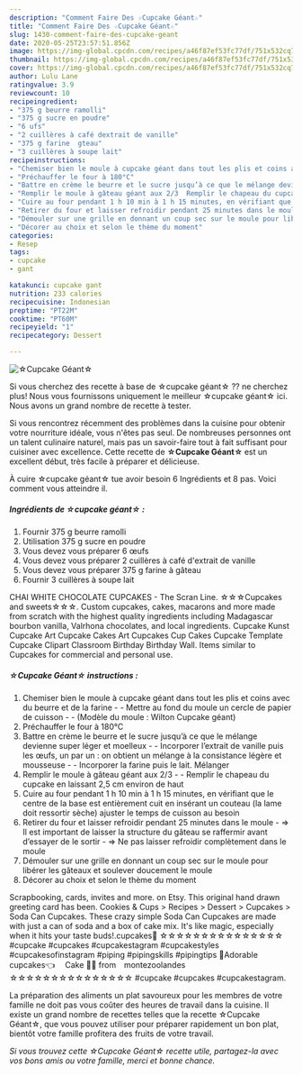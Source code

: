 ```yaml
---
description: "Comment Faire Des ☆Cupcake Géant☆"
title: "Comment Faire Des ☆Cupcake Géant☆"
slug: 1430-comment-faire-des-cupcake-geant
date: 2020-05-25T23:57:51.856Z
image: https://img-global.cpcdn.com/recipes/a46f87ef53fc77df/751x532cq70/☆cupcake-geant☆-photo-principale-de-la-recette.jpg
thumbnail: https://img-global.cpcdn.com/recipes/a46f87ef53fc77df/751x532cq70/☆cupcake-geant☆-photo-principale-de-la-recette.jpg
cover: https://img-global.cpcdn.com/recipes/a46f87ef53fc77df/751x532cq70/☆cupcake-geant☆-photo-principale-de-la-recette.jpg
author: Lulu Lane
ratingvalue: 3.9
reviewcount: 10
recipeingredient:
- "375 g beurre ramolli"
- "375 g sucre en poudre"
- "6 ufs"
- "2 cuillères à café dextrait de vanille"
- "375 g farine  gteau"
- "3 cuillères à soupe lait"
recipeinstructions:
- "Chemiser bien le moule à cupcake géant dans tout les plis et coins avec du beurre et de la farine  Mettre au fond du moule un cercle de papier de cuisson  (Modèle du moule : Wilton Cupcake géant)"
- "Préchauffer le four à 180°C"
- "Battre en crème le beurre et le sucre jusqu’à ce que le mélange devienne super léger et moelleux  Incorporer l’extrait de vanille puis les œufs, un par un : on obtient un mélange à la consistance légère et mousseuse  Incorporer la farine puis le lait. Mélanger"
- "Remplir le moule à gâteau géant aux 2/3  Remplir le chapeau du cupcake en laissant 2,5 cm environ de haut"
- "Cuire au four pendant 1 h 10 min à 1 h 15 minutes, en vérifiant que le centre de la base est entièrement cuit en insérant un couteau (la lame doit ressortir sèche) ajuster le temps de cuisson au besoin"
- "Retirer du four et laisser refroidir pendant 25 minutes dans le moule =&gt; Il est important de laisser la structure du gâteau se raffermir avant d’essayer de le sortir =&gt; Ne pas laisser refroidir complètement dans le moule"
- "Démouler sur une grille en donnant un coup sec sur le moule pour libérer les gâteaux et soulever doucement le moule"
- "Décorer au choix et selon le thème du moment"
categories:
- Resep
tags:
- cupcake
- gant

katakunci: cupcake gant 
nutrition: 233 calories
recipecuisine: Indonesian
preptime: "PT22M"
cooktime: "PT60M"
recipeyield: "1"
recipecategory: Dessert

---
```



![☆Cupcake Géant☆](https://img-global.cpcdn.com/recipes/a46f87ef53fc77df/751x532cq70/☆cupcake-geant☆-photo-principale-de-la-recette.jpg)

Si vous cherchez des recette à base de ☆cupcake géant☆ ?? ne cherchez plus! Nous vous fournissons uniquement le meilleur ☆cupcake géant☆ ici. Nous avons un grand nombre de recette à tester.

Si vous rencontrez récemment des problèmes dans la cuisine pour obtenir votre nourriture idéale, vous n'êtes pas seul. De nombreuses personnes ont un talent culinaire naturel, mais pas un savoir-faire tout à fait suffisant pour cuisiner avec excellence. Cette recette de <strong> ☆Cupcake Géant☆ </strong> est un excellent début, très facile à préparer et délicieuse.

<!--inarticleads1-->

À cuire ☆cupcake géant☆ tue avoir besoin 6 Ingrédients et 8 pas. Voici comment vous atteindre il.

##### Ingrédients de ☆cupcake géant☆ :

1. Fournir 375 g beurre ramolli
1. Utilisation 375 g sucre en poudre
1. Vous devez vous préparer 6 œufs
1. Vous devez vous préparer 2 cuillères à café d&#39;extrait de vanille
1. Vous devez vous préparer 375 g farine à gâteau
1. Fournir 3 cuillères à soupe lait


CHAI WHITE CHOCOLATE CUPCAKES - The Scran Line. ☆☆☆Cupcakes and sweets☆☆☆. Custom cupcakes, cakes, macarons and more made from scratch with the highest quality ingredients including Madagascar bourbon vanilla, Valrhona chocolates, and local ingredients. Cupcake Kunst Cupcake Art Cupcake Cakes Art Cupcakes Cup Cakes Cupcake Template Cupcake Clipart Classroom Birthday Birthday Wall. Items similar to Cupcakes for commercial and personal use. 

<!--inarticleads2-->

##### ☆Cupcake Géant☆ instructions :

1. Chemiser bien le moule à cupcake géant dans tout les plis et coins avec du beurre et de la farine -  - Mettre au fond du moule un cercle de papier de cuisson -  - (Modèle du moule : Wilton Cupcake géant)
1. Préchauffer le four à 180°C
1. Battre en crème le beurre et le sucre jusqu’à ce que le mélange devienne super léger et moelleux -  - Incorporer l’extrait de vanille puis les œufs, un par un : on obtient un mélange à la consistance légère et mousseuse -  - Incorporer la farine puis le lait. Mélanger
1. Remplir le moule à gâteau géant aux 2/3 -  - Remplir le chapeau du cupcake en laissant 2,5 cm environ de haut
1. Cuire au four pendant 1 h 10 min à 1 h 15 minutes, en vérifiant que le centre de la base est entièrement cuit en insérant un couteau (la lame doit ressortir sèche) ajuster le temps de cuisson au besoin
1. Retirer du four et laisser refroidir pendant 25 minutes dans le moule - =&gt; Il est important de laisser la structure du gâteau se raffermir avant d’essayer de le sortir - =&gt; Ne pas laisser refroidir complètement dans le moule
1. Démouler sur une grille en donnant un coup sec sur le moule pour libérer les gâteaux et soulever doucement le moule
1. Décorer au choix et selon le thème du moment


Scrapbooking, cards, invites and more. on Etsy. This original hand drawn greeting card has been. Cookies &amp; Cups &gt; Recipes &gt; Dessert &gt; Cupcakes &gt; Soda Can Cupcakes. These crazy simple Soda Can Cupcakes are made with just a can of soda and a box of cake mix. It&#39;s like magic, especially when it hits your taste buds!.cupcakes🍰 ☆☆☆☆☆☆☆☆☆☆☆☆☆☆☆ #cupcake #cupcakes #cupcakestagram #cupcakestyles #cupcakesofinstagram #piping #pipingskills #pipingtips 🍮Adorable cupcakes👈 ⠀ Cake 💛💛 from⠀ montezoolandes ⠀ ☆☆☆☆☆☆☆☆☆☆☆☆☆☆☆ #cupcake #cupcakes #cupcakestagram. 

<!--inarticleads1-->

<p>
La préparation des aliments un plat savoureux pour les membres de votre famille ne doit pas vous coûter des heures de travail dans la cuisine. Il existe un grand nombre de recettes telles que la recette ☆Cupcake Géant☆, que vous pouvez utiliser pour préparer rapidement un bon plat, bientôt votre famille profitera des fruits de votre travail.
</p>

<p>
<i>Si vous trouvez cette ☆Cupcake Géant☆ recette utile, partagez-la avec vos bons amis ou votre famille, merci et bonne chance.</i>
</p>
